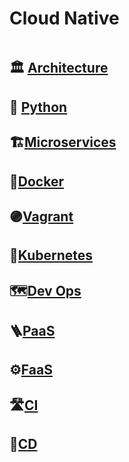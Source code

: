 # Cloud Native

<img src=""/>

## 🏛 [Architecture](https://github.com/moisestech/cloud-native-foundations/blob/master/cloud-native/architecture/_arch.md)

## 🐍 [Python](https://github.com/moisestech/cloud-native-foundations/blob/master/cloud-native/python/_python.md)

## 🏗️[Microservices](https://github.com/moisestech/cloud-native-foundations/blob/master/cloud-native/microservices/_microservices.md)

## 🐳[Docker](https://github.com/moisestech/cloud-native-foundations/blob/master/cloud-native/docker/_docker.md)

## 🟣[Vagrant](https://github.com/moisestech/cloud-native-foundations/blob/master/cloud-native/vagrant/_vagrant.md)

## 🚢[Kubernetes](https://github.com/moisestech/cloud-native-foundations/blob/master/cloud-native/kubernetes/_kubernetes.md)

## 🗺️[Dev Ops](https://github.com/moisestech/cloud-native-foundations/blob/master/cloud-native/devops/_devops.md)

## 🪜[PaaS](https://github.com/moisestech/cloud-native-foundations/blob/master/cloud-native/paas/_paas.md)

## ⚙️[FaaS](https://github.com/moisestech/cloud-native-foundations/blob/master/cloud-native/faas/_faas.md)

## 🛣️[CI](https://github.com/moisestech/cloud-native-foundations/blob/master/cloud-native/ci/_ci.md)

## 🚀[CD](https://github.com/moisestech/cloud-native-foundations/blob/master/cloud-native/cd/_cd.md)
